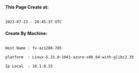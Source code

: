 
   
#### This Page Create at:

```bash

2023-07-23 - 20:45:37 UTC

```

#### Create By Machine:

```bash

Host Name : fv-az1288-785

platform  : Linux-5.15.0-1041-azure-x86_64-with-glibc2.35

Ip Local  : 10.1.0.15

```

